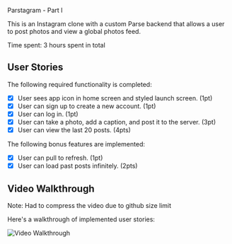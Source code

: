 Parstagram - Part I

This is an Instagram clone with a custom Parse backend that allows a user to post photos and view a global photos feed.

Time spent: 3 hours spent in total

## User Stories

The following required functionality is completed:

- [x] User sees app icon in home screen and styled launch screen. (1pt)
- [x] User can sign up to create a new account. (1pt)
- [x] User can log in. (1pt)
- [x] User can take a photo, add a caption, and post it to the server. (3pt)
- [x] User can view the last 20 posts. (4pts)

The following bonus features are implemented:

- [x] User can pull to refresh. (1pt)
- [x] User can load past posts infinitely. (2pts)

## Video Walkthrough

Note: Had to  compress the video due to github size limit

Here's a walkthrough of implemented user stories:



<img src='Parsta1.gif' title='Video Walkthrough' width='' alt='Video Walkthrough' />
